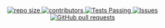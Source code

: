 <p align="center">
  <a href="https://github.com/settings/repositories">
    <img alt="repo size" src="https://img.shields.io/github/repo-size/tisbuet/tisbuet.github.io" />
  </a>
  <a href="https://github.com/tisbuet/tisbuet.github.io/graphs/contributors">
    <img alt="contributors" src="https://img.shields.io/github/contributors/tisbuet/tisbuet.github.io" />
  </a>
  <a href="https://github.com/tisbuet/tisbuet.github.io/actions">
    <img alt="Tests Passing" src="https://github.com/anuraghazra/github-readme-stats/workflows/Test/badge.svg" />
  </a>
  <a href="https://github.com/tisbuet/tisbuet.github.io/issues">
    <img alt="Issues" src="https://img.shields.io/github/issues/tisbuet/tisbuet.github.io?color=0088ff" />
  </a>
  <a href="https://github.com/tisbuet/tisbuet.github.io/pulls">
    <img alt="GitHub pull requests" src="https://img.shields.io/github/issues-pr/tisbuet/tisbuet.github.io?color=940a84" />
  </a>
</p>
